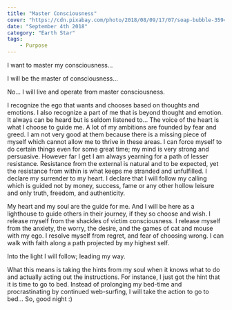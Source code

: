 ```yaml
---
title: "Master Consciousness"
cover: "https://cdn.pixabay.com/photo/2018/08/09/17/07/soap-bubble-3594979_1280.jpg"
date: "September 4th 2018"
category: "Earth Star"
tags:
    - Purpose
---
```


I want to master my consciousness...

I will be the master of consciousness...

No... I will live and operate from master consciousness.

I recognize the ego that wants and chooses based on thoughts and emotions.  I also recognize a part of me
that is beyond thought and emotion.  It always can be heard but is seldom listened to...
The voice of the heart is what I choose to guide me.  A lot of my ambitions are
founded by fear and greed.  I am not very good at them because there is a missing piece of myself
which cannot allow me to thrive in these areas.  I can force myself to do certain things even for some great
time; my mind is very strong and persuasive.  However far I get I am always yearning for a path of lesser resistance.
Resistance from the external is natural and to be expected, yet the resistance from within is what keeps me stranded
and unfulfilled.  I declare my surrender to my heart.  I declare that I will follow my calling which is
guided not by money, success, fame or any other hollow leisure and only truth, freedom, and authenticity.

My heart and my soul are the guide for me.  And I will be here as a lighthouse to guide others in their journey,
if they so choose and wish.  I release myself from the shackles of victim consciousness.  I release myself from the anxiety,
the worry, the desire, and the games of cat and mouse with my ego.  I resolve myself from regret, and fear of choosing wrong.
I can walk with faith along a path projected by my highest self.

Into the light I will follow; leading my way.


What this means is taking the hints from my soul when it knows what to do and actually acting out
the instructions.  For instance, I just got the hint that it is time to go to bed.  Instead of
prolonging my bed-time and procrastinating by continued web-surfing, I will take the action to go to bed...
So, good night :) 
